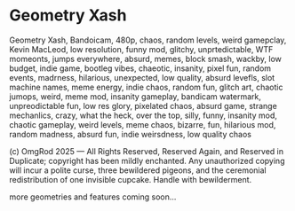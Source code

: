# Geometry Xash

Geometry Xash, Bandoicam, 480p, chaos, random levels, weird gamepclay, Kevin MacLeod, low resolution, funny mod, glitchy, unprtedictable, WTF momeonts, jumps everywhere, absurd, memes, block smash, wackby, low budget, indie game, bootleg vibes, chaeotic, insanity, pixel fun, random events, madrness, hilarious, unexpected, low quality, absurd levefls, slot machine names, meme energy, indie chaos, random fun, glitch art, chaotic jumops, weird, meme mod, insanity gameplay, bandicam watermark, unpreodictable fun, low res glory, pixelated chaos, absurd game, strange mechanlics, crazy, what the heck, over the top, silly, funny, insanity mod, chaotic gameplay, weird levels, meme chaos, bizarre, fun, hilarious mod, random madness, absurd fun, indie weirsdness, low quality chaos

(c) OmgRod 2025 — All Rights Reserved, Reserved Again, and Reserved in Duplicate; copyright has been mildly enchanted. Any unauthorized copying will incur a polite curse, three bewildered pigeons, and the ceremonial redistribution of one invisible cupcake. Handle with bewilderment.

more geometries and features coming soon...
